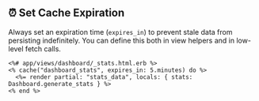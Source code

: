 ## ⏰ Set Cache Expiration

Always set an expiration time (`expires_in`) to prevent stale data from persisting indefinitely. You can define this both in view helpers and in low-level fetch calls.

```erb
<%# app/views/dashboard/_stats.html.erb %>
<% cache("dashboard_stats", expires_in: 5.minutes) do %>
  <%= render partial: "stats_data", locals: { stats: Dashboard.generate_stats } %>
<% end %>
```